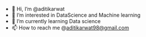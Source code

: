 - 👋 Hi, I’m @aditikarwat
- 👀 I’m interested in DataScience and Machine learning
- 🌱 I’m currently learning Data science
- 📫 How to reach me @aditikarwat98@gmail.com

<!---
aditikarwat/aditikarwat is a ✨ special ✨ repository because its `README.md` (this file) appears on your GitHub profile.
You can click the Preview link to take a look at your changes.
--->
